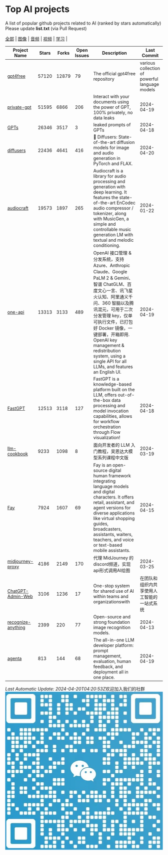 # Top AI projects
A list of popular github projects related to AI (ranked by stars automatically)
Please update **list.txt** (via Pull Request)

<a href="./README.md">全部</a> |   <a href="./READMEpicture.md">图像</a> |   <a href="./READMEaudio.md">音频</a> | <a href="./READMEvideo.md">视频</a> | <a href="./READMElearn.md">学习</a> | 

| Project Name | Stars | Forks | Open Issues | Description | Last Commit |
| ------------ | ----- | ----- | ----------- | ----------- | ----------- |
| [gpt4free](https://github.com/xtekky/gpt4free) | 57120 | 12879 | 79 | The official gpt4free repository | various collection of powerful language models | 2024-04-19 |
| [private-gpt](https://github.com/zylon-ai/private-gpt) | 51595 | 6866 | 206 | Interact with your documents using the power of GPT, 100% privately, no data leaks | 2024-04-19 |
| [GPTs](https://github.com/linexjlin/GPTs) | 26346 | 3517 | 3 | leaked prompts of GPTs | 2024-04-18 |
| [diffusers](https://github.com/huggingface/diffusers) | 22436 | 4641 | 416 | 🤗 Diffusers: State-of-the-art diffusion models for image and audio generation in PyTorch and FLAX. | 2024-04-20 |
| [audiocraft](https://github.com/facebookresearch/audiocraft) | 19573 | 1897 | 265 | Audiocraft is a library for audio processing and generation with deep learning. It features the state-of-the-art EnCodec audio compressor / tokenizer, along with MusicGen, a simple and controllable music generation LM with textual and melodic conditioning. | 2024-01-22 |
| [one-api](https://github.com/songquanpeng/one-api) | 13313 | 3133 | 489 | OpenAI 接口管理 & 分发系统，支持 Azure、Anthropic Claude、Google PaLM 2 & Gemini、智谱 ChatGLM、百度文心一言、讯飞星火认知、阿里通义千问、360 智脑以及腾讯混元，可用于二次分发管理 key，仅单可执行文件，已打包好 Docker 镜像，一键部署，开箱即用. OpenAI key management & redistribution system, using a single API for all LLMs, and features an English UI. | 2024-04-19 |
| [FastGPT](https://github.com/labring/FastGPT) | 12513 | 3118 | 127 | FastGPT is a knowledge-based platform built on the LLM, offers out-of-the-box data processing and model invocation capabilities, allows for workflow orchestration through Flow visualization! | 2024-04-18 |
| [llm-cookbook](https://github.com/datawhalechina/llm-cookbook) | 9233 | 1098 | 8 | 面向开发者的 LLM 入门教程，吴恩达大模型系列课程中文版 | 2024-03-19 |
| [Fay](https://github.com/xszyou/Fay) | 7924 | 1607 | 69 | Fay is an open-source digital human framework integrating language models and digital characters. It offers retail, assistant, and agent versions for diverse applications like virtual shopping guides, broadcasters, assistants, waiters, teachers, and voice or text-based mobile assistants. | 2024-04-15 |
| [midjourney-proxy](https://github.com/novicezk/midjourney-proxy) | 4186 | 2149 | 170 | 代理 MidJourney 的discord频道，实现api形式调用AI绘图 | 2024-03-25 |
| [ChatGPT-Admin-Web](https://github.com/AprilNEA/ChatGPT-Admin-Web) | 3106 | 1236 | 17 | One-stop system for shared use of AI within teams and organizationswith | 在团队和组织内共享使用人工智能的一站式系统 | 2023-12-27 |
| [recognize-anything](https://github.com/xinyu1205/recognize-anything) | 2399 | 220 | 77 | Open-source and strong foundation image recognition models. | 2024-04-13 |
| [agenta](https://github.com/Agenta-AI/agenta) | 813 | 144 | 68 | The all-in-one LLM developer platform: prompt management, evaluation, human feedback, and deployment all in one place. | 2024-04-19 |

*Last Automatic Update: 2024-04-20T04:20:53Z*欢迎加入我们的社群 ![](https://raw.githubusercontent.com/mouuii/picture/master/weichat.jpg) 